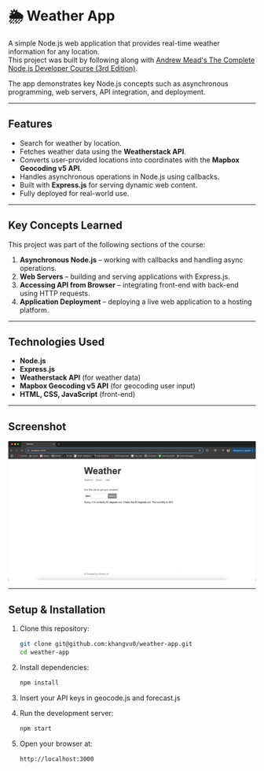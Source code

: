 # 🌦️ Weather App

A simple Node.js web application that provides real-time weather information for any location.  
This project was built by following along with [Andrew Mead's The Complete Node.js Developer Course (3rd Edition)](https://www.udemy.com/course/the-complete-nodejs-developer-course-2/).  

The app demonstrates key Node.js concepts such as asynchronous programming, web servers, API integration, and deployment.

---

## Features
- Search for weather by location.
- Fetches weather data using the **Weatherstack API**.
- Converts user-provided locations into coordinates with the **Mapbox Geocoding v5 API**.
- Handles asynchronous operations in Node.js using callbacks.
- Built with **Express.js** for serving dynamic web content.
- Fully deployed for real-world use.

---

## Key Concepts Learned
This project was part of the following sections of the course:
1. **Asynchronous Node.js** – working with callbacks and handling async operations.  
2. **Web Servers** – building and serving applications with Express.js.  
3. **Accessing API from Browser** – integrating front-end with back-end using HTTP requests.  
4. **Application Deployment** – deploying a live web application to a hosting platform.  

---

## Technologies Used
- **Node.js**  
- **Express.js**  
- **Weatherstack API** (for weather data)  
- **Mapbox Geocoding v5 API** (for geocoding user input)  
- **HTML, CSS, JavaScript** (front-end)

---

## Screenshot
![Screenshot 1](/img/preview.png)

---

## Setup & Installation
1. Clone this repository:
   ```bash
   git clone git@github.com:khangvu0/weather-app.git
   cd weather-app

2. Install dependencies:
    ```bash
    npm install

3. Insert your API keys in geocode.js and forecast.js

4. Run the development server:
    ```bash
    npm start

5. Open your browser at:
    ```bash
    http://localhost:3000